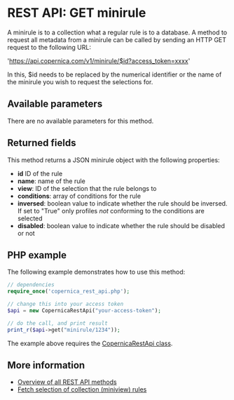 # REST API: GET minirule

A minirule is to a collection what a regular rule is to a database. A method to request all metadata from a minirule can be called by sending an HTTP GET request to the following URL:

'https://api.copernica.com/v1/minirule/$id?access_token=xxxx'

In this, $id needs to be replaced by the numerical identifier or the name of the minirule you wish to request the selections for.

## Available parameters

There are no available parameters for this method.

## Returned fields

This method returns a JSON minirule object with the following properties:

- **id** ID of the rule
- **name**: name of the rule
- **view**: ID of the selection that the rule belongs to
- **conditions**: array of conditions for the rule
- **inversed**: boolean value to indicate whether the rule should be inversed. 
If set to "True" only profiles *not* conforming to the conditions are selected
- **disabled**: boolean value to indicate whether the rule should be disabled or not

## PHP example

The following example demonstrates how to use this method:

```php
// dependencies
require_once('copernica_rest_api.php');

// change this into your access token
$api = new CopernicaRestApi("your-access-token");

// do the call, and print result
print_r($api->get("minirule/1234"));
```

The example above requires the [CopernicaRestApi class](rest-php).

## More information

* [Overview of all REST API methods](./rest-api)
* [Fetch selection of collection (miniview) rules](./rest-get-miniview-rules)

